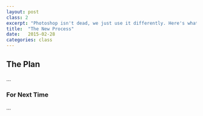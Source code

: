 ```yaml
---
layout: post
class: 2
excerpt: "Photoshop isn't dead, we just use it differently. Here's what we do now."
title:  "The New Process"
date:   2015-02-28
categories: class
---
```


## The Plan
...

### For Next Time
...
